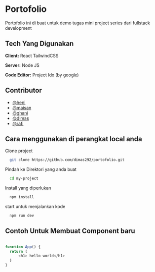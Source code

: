 
# Portofolio 

Portofolio ini di buat untuk demo tugas mini project series dari fullstack development

## Tech Yang Digunakan

**Client:** React TailwindCSS

**Server:** Node JS

**Code Editor:** Project Idx (by google) 

## Contributor

- [@heni](https://www.github.com/octokatherine)
- [@maisan](https://www.github.com/octokatherine)
- [@ghani](https://www.github.com/octokatherine)
- [@dimas](https://www.github.com/octokatherine)
- [@rafi](https://www.github.com/octokatherine)


## Cara menggunakan di perangkat local anda

Clone project

```bash
  git clone https://github.com/dimas292/portofolio.git
```

Pindah ke Direktori yang anda buat

```bash
  cd my-project
```

Install yang diperlukan 

```bash
  npm install
```

start untuk menjalankan kode

```bash
  npm run dev
```


## Contoh Untuk Membuat Component baru 

```javascript

function App() {
  return (
      <h1> hello world</h1>
  )
}
```

